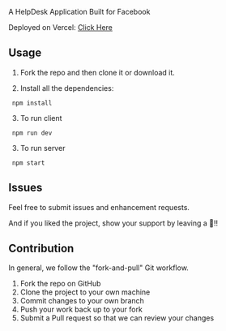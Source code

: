 A HelpDesk Application Built for Facebook

Deployed on Vercel:
[Click Here](https://vercel-deployment-smoky-theta.vercel.app/)


## Usage 

1. Fork the repo and then clone it or download it.  

2. Install all the dependencies:
```
 npm install
```

3. To run client
```
 npm run dev
```
3. To run server
```
 npm start
```

## Issues
Feel free to submit issues and enhancement requests.

And if you liked the project, show your support by leaving a 🌟!! 

## Contribution

In general, we follow the "fork-and-pull" Git workflow.

1. Fork the repo on GitHub
2. Clone the project to your own machine
3. Commit changes to your own branch
4. Push your work back up to your fork
5. Submit a Pull request so that we can review your changes
